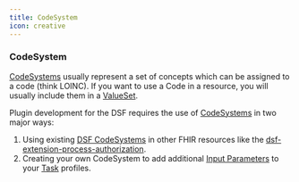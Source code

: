 ```yaml
---
title: CodeSystem
icon: creative
---
```


### CodeSystem

[CodeSystems](https://www.hl7.org/fhir/R4/codesystem.html) usually represent a set of concepts which
can be assigned to a code (think LOINC). If you want to use a Code in a resource, you will usually include them in a
[ValueSet](../../concepts/fhir/valueset.md).

Plugin development for the DSF requires the use of [CodeSystems](https://www.hl7.org/fhir/R4/codesystem.html) in two major ways:
1. Using existing [DSF CodeSystems](https://github.com/datasharingframework/dsf/tree/main/dsf-fhir/dsf-fhir-validation/src/main/resources/fhir/CodeSystem) in other FHIR resources like the [dsf-extension-process-authorization](https://github.com/datasharingframework/dsf/blob/main/dsf-fhir/dsf-fhir-validation/src/main/resources/fhir/StructureDefinition/dsf-extension-process-authorization-1.0.0.xml).
2. Creating your own CodeSystem to add additional [Input Parameters](../../concepts/fhir/task.md#task-input-parameters) to your [Task](../../concepts/fhir/task.md) profiles.